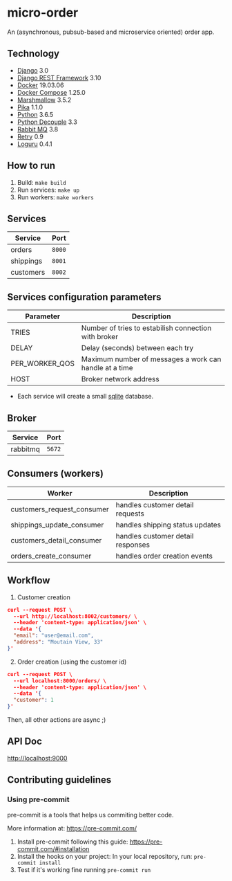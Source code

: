 # micro-order

An (asynchronous, pubsub-based and microservice oriented) order app.

## Technology

- [Django](https://www.djangoproject.com/) 3.0
- [Django REST Framework](https://www.django-rest-framework.org/) 3.10
- [Docker](https://www.docker.com/) 19.03.06
- [Docker Compose](https://docs.docker.com/compose/) 1.25.0
- [Marshmallow](https://marshmallow.readthedocs.io/en/stable/) 3.5.2
- [Pika](https://pika.readthedocs.io/en/stable/) 1.1.0
- [Python](https://www.python.org/) 3.6.5
- [Python Decouple](https://github.com/henriquebastos/) 3.3
- [Rabbit MQ](https://www.rabbitmq.com/) 3.8
- [Retry](https://pypi.org/project/retry/) 0.9
- [Loguru](https://github.com/Delgan/loguru) 0.4.1

## How to run

1) Build: `make build`
2) Run services: `make up`
3) Run workers: `make workers`

## Services

|  Service  |  Port  |
|-----------|--------|
| orders    | `8000` |
| shippings | `8001` |
| customers | `8002` |

## Services configuration parameters

|  Parameter     |  Description                                           |
|----------------|--------------------------------------------------------|
| TRIES          | Number of tries to estabilish connection with broker   |
| DELAY          | Delay (seconds) between each try                       |
| PER_WORKER_QOS | Maximum number of messages a work can handle at a time |
| HOST           | Broker network address                                 |

- Each service will create a small [sqlite](https://www.sqlite.org/) database.

## Broker

|  Service  |  Port  |
|-----------|--------|
| rabbitmq  | `5672` |


## Consumers (workers)

|            Worker          |            Description            |
|----------------------------|-----------------------------------|
| customers_request_consumer | handles customer detail requests  |
| shippings_update_consumer  | handles shipping status updates   |
| customers_detail_consumer  | handles customer detail responses |
| orders_create_consumer     | handles order creation events     |

## Workflow

1) Customer creation
```json
curl --request POST \
  --url http://localhost:8002/customers/ \
  --header 'content-type: application/json' \
  --data '{
  "email": "user@email.com",
  "address": "Moutain View, 33"
}'
```

2) Order creation (using the customer id)
```json
curl --request POST \
  --url localhost:8000/orders/ \
  --header 'content-type: application/json' \
  --data '{
  "customer": 1
}'
```

Then, all other actions are async ;)

## API Doc

[http://localhost:9000](http://localhost:9000)

## Contributing guidelines

### Using pre-commit

pre-commit is a tools that helps us commiting better code.

More information at: https://pre-commit.com/

1) Install pre-commit following this guide: https://pre-commit.com/#installation
2) Install the hooks on your project: In your local repository, run: `pre-commit install`
3) Test if it's working fine running `pre-commit run`
